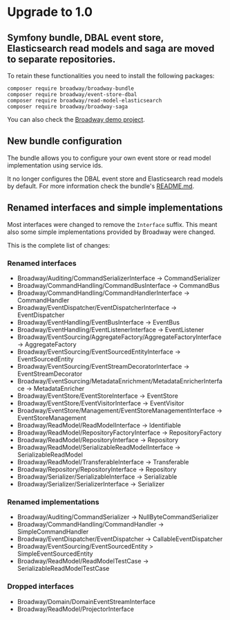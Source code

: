 # Upgrade to 1.0

## Symfony bundle, DBAL event store, Elasticsearch read models and saga are moved to separate repositories.

To retain these functionalities you need to install the following packages:

```
composer require broadway/broadway-bundle
composer require broadway/event-store-dbal
composer require broadway/read-model-elasticsearch
composer require broadway/broadway-saga
```

You can also check the [Broadway demo project](https://github.com/broadway/broadway-demo). 

## New bundle configuration

The bundle allows you to configure your own event store or read model 
implementation using service ids. 

It no longer configures the DBAL event store and Elasticsearch read models 
by default. For more information check the bundle's [README.md](https://github.com/broadway/broadway-bundle/blob/master/README.md).  

## Renamed interfaces and simple implementations

Most interfaces were changed to remove the `Interface` suffix. This meant
also some simple implementations provided by Broadway were changed.

This is the complete list of changes:

### Renamed interfaces

* Broadway/Auditing/CommandSerializerInterface -> CommandSerializer
* Broadway/CommandHandling/CommandBusInterface -> CommandBus
* Broadway/CommandHandling/CommandHandlerInterface -> CommandHandler
* Broadway/EventDispatcher/EventDispatcherInterface -> EventDispatcher
* Broadway/EventHandling/EventBusInterface -> EventBus
* Broadway/EventHandling/EventListenerInterface -> EventListener
* Broadway/EventSourcing/AggregateFactory/AggregateFactoryInterface -> AggregateFactory
* Broadway/EventSourcing/EventSourcedEntityInterface -> EventSourcedEntity
* Broadway/EventSourcing/EventStreamDecoratorInterface -> EventStreamDecorator
* Broadway/EventSourcing/MetadataEnrichment/MetadataEnricherInterface -> MetadataEnricher
* Broadway/EventStore/EventStoreInterface -> EventStore
* Broadway/EventStore/EventVisitorInterface -> EventVisitor
* Broadway/EventStore/Management/EventStoreManagementInterface -> EventStoreManagement
* Broadway/ReadModel/ReadModelInterface -> Identifiable
* Broadway/ReadModel/RepositoryFactoryInterface -> RepositoryFactory
* Broadway/ReadModel/RepositoryInterface -> Repository
* Broadway/ReadModel/SerializableReadModelInterface -> SerializableReadModel
* Broadway/ReadModel/TransferableInterface -> Transferable
* Broadway/Repository/RepositoryInterface -> Repository
* Broadway/Serializer/SerializableInterface -> Serializable
* Broadway/Serializer/SerializerInterface -> Serializer

### Renamed implementations

* Broadway/Auditing/CommandSerializer -> NullByteCommandSerializer
* Broadway/CommandHandling/CommandHandler -> SimpleCommandHandler
* Broadway/EventDispatcher/EventDispatcher -> CallableEventDispatcher
* Broadway/EventSourcing/EventSourcedEntity > SimpleEventSourcedEntity
* Broadway/ReadModel/ReadModelTestCase -> SerializableReadModelTestCase

### Dropped interfaces
* Broadway/Domain/DomainEventStreamInterface
* Broadway/ReadModel/ProjectorInterface
